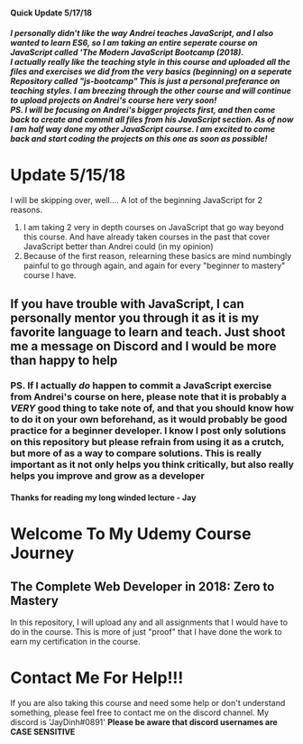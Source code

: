<h4>Quick Update 5/17/18</h4>
<h5>I personally didn't like the way Andrei teaches JavaScript, and I also wanted to learn ES6, so I am taking an entire seperate course on JavaScript called 'The Modern JavaScript Bootcamp (2018). <br> I actually really like the teaching style in this course and uploaded all the files and exercises we did from the very basics (beginning) on a seperate Repository called "js-bootcamp" This is just a personal preferance on teaching styles. I am breezing through the other course and will continue to upload projects on Andrei's course here very soon! <br> <strong>PS. I will be focusing on Andrei's bigger projects first, and then come back to create and commit all files from his JavaScript section. As of now I am half way done my other JavaScript course. I am excited to come back and start coding the projects on this one as soon as possible!</strong></h5>

<h1>Update 5/15/18</h1>
<p>I will be skipping over, well.... A lot of the beginning JavaScript for 2 reasons.</p>
  <ol>
<li>I am taking 2 very in depth courses on JavaScript that go way beyond this course. And have already taken courses in the past that cover JavaScript better than Andrei could (in my opinion)</li>
    <li>Because of the first reason, relearning these basics are mind numbingly painful to go through again, and again for every "beginner to mastery" course I have.</li>
</ol>

<h2>If you have trouble with JavaScript, I can personally mentor you through it as it is my favorite language to learn and teach. Just shoot me a message on Discord and I would be more than happy to help</h2>
<h3>PS. If I actually <em>do</em> happen to commit a JavaScript exercise from Andrei's course on here, please note that it is probably a <strong><em>VERY</em></strong> good thing to take note of, and that you should know how to do it on your own beforehand, as it would probably be good practice for a beginner developer. I know I post only solutions on this repository but please refrain from using it as a crutch, but more of as a way to <strong>compare solutions</strong>. This is really important as it not only helps you think critically, but also really helps you improve and grow as a developer</h3>

<h4>Thanks for reading my long winded lecture - Jay</h4>



<h1>Welcome To My Udemy Course Journey</h1>

<h2>The Complete Web Developer in 2018: Zero to Mastery</h2>

<p>
In this repository, I will upload any and all assignments that I would have to do in the course.
This is more of just "proof" that I have done the work to earn my certification in the course.
<p>

<h1>Contact Me For Help!!!</h1>
<p>
If you are also taking this course and need some help or don't understand something, please feel free to contact me
on the discord channel. My discord is 'JayDinh#0891' <strong>Please be aware that discord usernames are CASE SENSITIVE</strong>
</p>
